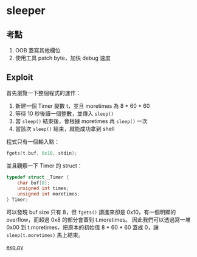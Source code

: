 # sleeper

## 考點

1. OOB 蓋寫其他欄位
2. 使用工具 patch byte，加快 debug 速度

## Exploit

首先瀏覽一下整個程式的運作：
1. 新建一個 Timer 變數 t，並且 moretimes 為 8 * 60 * 60
2. 等待 10 秒後讀一個整數，並傳入 `sleep()`
3. 當 `sleep()` 結束後，會根據 moretimes 再 `sleep()` 一次
4. 當該次 `sleep()` 結束，就能成功拿到 shell

程式只有一個輸入點：
``` c
fgets(t.buf, 0x10, stdin);
```

並且觀察一下 Timer 的 struct：
``` c
typedef struct _Timer {
    char buf[8];
    unsigned int times;
    unsigned int moretimes;
} Timer;
```

可以發現 buf size 只有 8，但 `fgets()` 讀進來卻是 0x10，有一個明顯的 overflow，而超過 0x8 的部分會蓋到 t.moretimes。 因此我們可以透過寫一堆 0x00 到 t.moretimes，把原本的初始值 8 * 60 * 60 蓋成 0，讓 `sleep(t.moretimes)` 馬上結束。

[exp.py](exp.py)